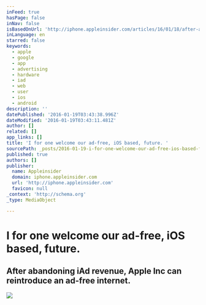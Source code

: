 ```yaml
---
inFeed: true
hasPage: false
inNav: false
isBasedOnUrl: 'http://iphone.appleinsider.com/articles/16/01/18/after-abandoning-iad-revenue-apple-can-reintroduce-an-ad-free-internet-'
inLanguage: en
starred: false
keywords:
  - apple
  - google
  - app
  - advertising
  - hardware
  - iad
  - web
  - user
  - ios
  - android
description: ''
datePublished: '2016-01-19T03:43:38.996Z'
dateModified: '2016-01-19T03:43:11.481Z'
author: []
related: []
app_links: []
title: 'I for one welcome our ad-free, iOS based, future. '
sourcePath: _posts/2016-01-19-i-for-one-welcome-our-ad-free-ios-based-future.md
published: true
authors: []
publisher:
  name: Appleinsider
  domain: iphone.appleinsider.com
  url: 'http://iphone.appleinsider.com'
  favicon: null
_context: 'http://schema.org'
_type: MediaObject

---
```

# I for one welcome our ad-free, iOS based, future. 

<article style=""><h1>After abandoning iAd revenue, Apple Inc can reintroduce an ad-free internet.</h1><img src="https://s3-us-west-2.amazonaws.com/the-grid-img/p/881a68688327a7deeaf886b96a5608f25eb6a06e.jpg" /></article>